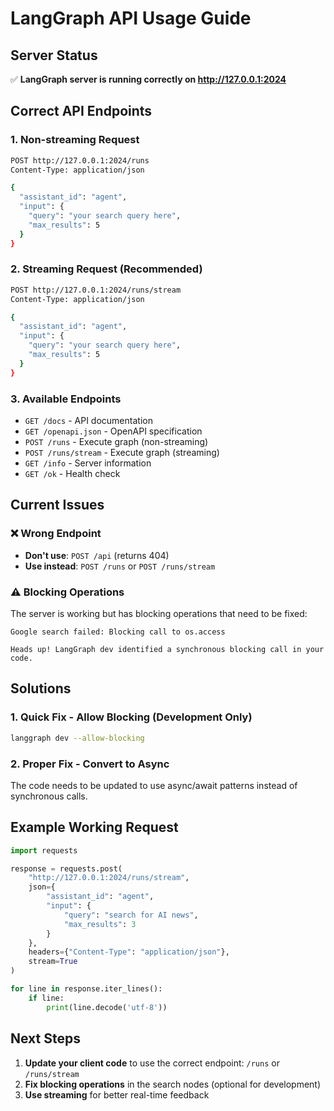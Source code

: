 # LangGraph API Usage Guide

## Server Status
✅ **LangGraph server is running correctly on http://127.0.0.1:2024**

## Correct API Endpoints

### 1. Non-streaming Request
```bash
POST http://127.0.0.1:2024/runs
Content-Type: application/json

{
  "assistant_id": "agent",
  "input": {
    "query": "your search query here",
    "max_results": 5
  }
}
```

### 2. Streaming Request (Recommended)
```bash
POST http://127.0.0.1:2024/runs/stream
Content-Type: application/json

{
  "assistant_id": "agent", 
  "input": {
    "query": "your search query here",
    "max_results": 5
  }
}
```

### 3. Available Endpoints
- `GET /docs` - API documentation
- `GET /openapi.json` - OpenAPI specification
- `POST /runs` - Execute graph (non-streaming)
- `POST /runs/stream` - Execute graph (streaming)
- `GET /info` - Server information
- `GET /ok` - Health check

## Current Issues

### ❌ Wrong Endpoint
- **Don't use**: `POST /api` (returns 404)
- **Use instead**: `POST /runs` or `POST /runs/stream`

### ⚠️ Blocking Operations
The server is working but has blocking operations that need to be fixed:

```
Google search failed: Blocking call to os.access

Heads up! LangGraph dev identified a synchronous blocking call in your code.
```

## Solutions

### 1. Quick Fix - Allow Blocking (Development Only)
```bash
langgraph dev --allow-blocking
```

### 2. Proper Fix - Convert to Async
The code needs to be updated to use async/await patterns instead of synchronous calls.

## Example Working Request

```python
import requests

response = requests.post(
    "http://127.0.0.1:2024/runs/stream",
    json={
        "assistant_id": "agent",
        "input": {
            "query": "search for AI news",
            "max_results": 3
        }
    },
    headers={"Content-Type": "application/json"},
    stream=True
)

for line in response.iter_lines():
    if line:
        print(line.decode('utf-8'))
```

## Next Steps

1. **Update your client code** to use the correct endpoint: `/runs` or `/runs/stream`
2. **Fix blocking operations** in the search nodes (optional for development)
3. **Use streaming** for better real-time feedback